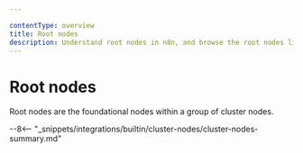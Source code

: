 ```yaml
---

contentType: overview
title: Root nodes
description: Understand root nodes in n8n, and browse the root nodes library.
---
```


# Root nodes

Root nodes are the foundational nodes within a group of cluster nodes.

--8<-- "_snippets/integrations/builtin/cluster-nodes/cluster-nodes-summary.md"

